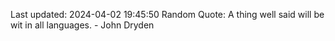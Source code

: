Last updated: 2024-04-02 19:45:50
Random Quote: A thing well said will be wit in all languages. - John Dryden